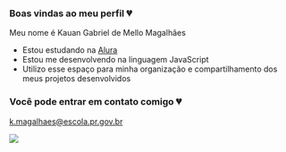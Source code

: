 ### Boas vindas ao meu perfil 💔

Meu nome é Kauan Gabriel de Mello Magalhães

- Estou estudando na [Alura](https://www.alura.com.br)
- Estou me desenvolvendo na linguagem JavaScript
- Utilizo esse espaço para minha organização e compartilhamento dos meus projetos desenvolvidos

### Você pode entrar em contato comigo 💔

k.magalhaes@escola.pr.gov.br

![](https://media1.tenor.com/m/rMn0aXhrK5sAAAAC/homer-simpson-whoo-hoo.gif)
